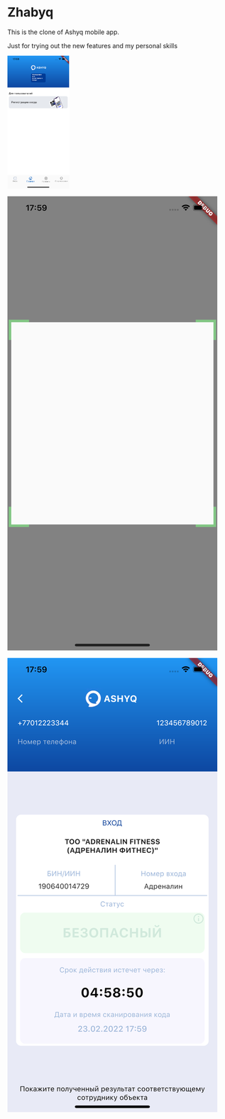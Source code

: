 # Zhabyq
This is the clone of Ashyq mobile app.

Just for trying out the new features and my personal skills  

<img src="https://github.com/dzhusipov/zhabyq/blob/11f8784c064f0d85176b828fcbb894afaae3cd58/screenshots/main_page.png" height="300">

![QR reader](https://github.com/dzhusipov/zhabyq/blob/11f8784c064f0d85176b828fcbb894afaae3cd58/screenshots/qr_reader.png)

![Result screen](https://github.com/dzhusipov/zhabyq/blob/11f8784c064f0d85176b828fcbb894afaae3cd58/screenshots/result_screen.png)
